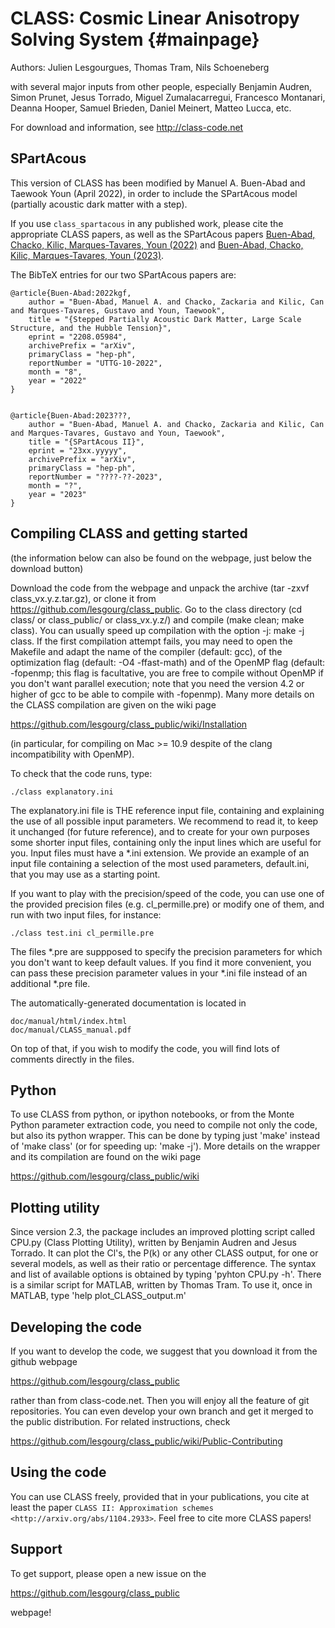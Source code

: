 CLASS: Cosmic Linear Anisotropy Solving System  {#mainpage}
==============================================

Authors: Julien Lesgourgues, Thomas Tram, Nils Schoeneberg

with several major inputs from other people, especially Benjamin
Audren, Simon Prunet, Jesus Torrado, Miguel Zumalacarregui, Francesco
Montanari, Deanna Hooper, Samuel Brieden, Daniel Meinert, Matteo Lucca, etc.

For download and information, see http://class-code.net

SPartAcous
-----------------------------------

This version of CLASS has been modified by Manuel A. Buen-Abad and Taewook Youn (April 2022), in order to include the SPartAcous model (partially acoustic dark matter with a step).

If you use `class_spartacous` in any published work, please cite the appropriate CLASS papers, as well as the SPartAcous papers [Buen-Abad, Chacko, Kilic, Marques-Tavares, Youn (2022)](https://arxiv.org/abs/2208.05984) and [Buen-Abad, Chacko, Kilic, Marques-Tavares, Youn (2023)](https://arxiv.org/abs/23xx.yyyyy).

The BibTeX entries for our two SPartAcous papers are:

    @article{Buen-Abad:2022kgf,
        author = "Buen-Abad, Manuel A. and Chacko, Zackaria and Kilic, Can and Marques-Tavares, Gustavo and Youn, Taewook",
        title = "{Stepped Partially Acoustic Dark Matter, Large Scale Structure, and the Hubble Tension}",
        eprint = "2208.05984",
        archivePrefix = "arXiv",
        primaryClass = "hep-ph",
        reportNumber = "UTTG-10-2022",
        month = "8",
        year = "2022"
    }


    @article{Buen-Abad:2023???,
        author = "Buen-Abad, Manuel A. and Chacko, Zackaria and Kilic, Can and Marques-Tavares, Gustavo and Youn, Taewook",
        title = "{SPartAcous II}",
        eprint = "23xx.yyyyy",
        archivePrefix = "arXiv",
        primaryClass = "hep-ph",
        reportNumber = "????-??-2023",
        month = "?",
        year = "2023"
    }


Compiling CLASS and getting started
-----------------------------------

(the information below can also be found on the webpage, just below
the download button)

Download the code from the webpage and unpack the archive (tar -zxvf
class_vx.y.z.tar.gz), or clone it from
https://github.com/lesgourg/class_public. Go to the class directory
(cd class/ or class_public/ or class_vx.y.z/) and compile (make clean;
make class). You can usually speed up compilation with the option -j:
make -j class. If the first compilation attempt fails, you may need to
open the Makefile and adapt the name of the compiler (default: gcc),
of the optimization flag (default: -O4 -ffast-math) and of the OpenMP
flag (default: -fopenmp; this flag is facultative, you are free to
compile without OpenMP if you don't want parallel execution; note that
you need the version 4.2 or higher of gcc to be able to compile with
-fopenmp). Many more details on the CLASS compilation are given on the
wiki page

https://github.com/lesgourg/class_public/wiki/Installation

(in particular, for compiling on Mac >= 10.9 despite of the clang
incompatibility with OpenMP).

To check that the code runs, type:

    ./class explanatory.ini

The explanatory.ini file is THE reference input file, containing and
explaining the use of all possible input parameters. We recommend to
read it, to keep it unchanged (for future reference), and to create
for your own purposes some shorter input files, containing only the
input lines which are useful for you. Input files must have a *.ini
extension. We provide an example of an input file containing a
selection of the most used parameters, default.ini, that you may use as a
starting point.

If you want to play with the precision/speed of the code, you can use
one of the provided precision files (e.g. cl_permille.pre) or modify
one of them, and run with two input files, for instance:

    ./class test.ini cl_permille.pre

The files *.pre are suppposed to specify the precision parameters for
which you don't want to keep default values. If you find it more
convenient, you can pass these precision parameter values in your *.ini
file instead of an additional *.pre file.

The automatically-generated documentation is located in

    doc/manual/html/index.html
    doc/manual/CLASS_manual.pdf

On top of that, if you wish to modify the code, you will find lots of
comments directly in the files.

Python
------

To use CLASS from python, or ipython notebooks, or from the Monte
Python parameter extraction code, you need to compile not only the
code, but also its python wrapper. This can be done by typing just
'make' instead of 'make class' (or for speeding up: 'make -j'). More
details on the wrapper and its compilation are found on the wiki page

https://github.com/lesgourg/class_public/wiki

Plotting utility
----------------

Since version 2.3, the package includes an improved plotting script
called CPU.py (Class Plotting Utility), written by Benjamin Audren and
Jesus Torrado. It can plot the Cl's, the P(k) or any other CLASS
output, for one or several models, as well as their ratio or percentage
difference. The syntax and list of available options is obtained by
typing 'pyhton CPU.py -h'. There is a similar script for MATLAB,
written by Thomas Tram. To use it, once in MATLAB, type 'help
plot_CLASS_output.m'

Developing the code
--------------------

If you want to develop the code, we suggest that you download it from
the github webpage

https://github.com/lesgourg/class_public

rather than from class-code.net. Then you will enjoy all the feature
of git repositories. You can even develop your own branch and get it
merged to the public distribution. For related instructions, check

https://github.com/lesgourg/class_public/wiki/Public-Contributing

Using the code
--------------

You can use CLASS freely, provided that in your publications, you cite
at least the paper `CLASS II: Approximation schemes <http://arxiv.org/abs/1104.2933>`. Feel free to cite more CLASS papers!

Support
-------

To get support, please open a new issue on the

https://github.com/lesgourg/class_public

webpage!

